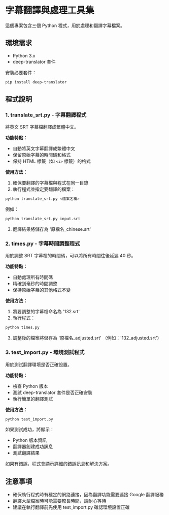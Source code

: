 # 字幕翻譯與處理工具集

這個專案包含三個 Python 程式，用於處理和翻譯字幕檔案。

## 環境需求

- Python 3.x
- deep-translator 套件

安裝必要套件：
```bash
pip install deep-translator
```

## 程式說明

### 1. translate_srt.py - 字幕翻譯程式

將英文 SRT 字幕檔翻譯成繁體中文。

**功能特點：**
- 自動將英文字幕翻譯成繁體中文
- 保留原始字幕的時間碼和格式
- 保持 HTML 標籤（如 `<i>` 標籤）的格式

**使用方法：**
1. 確保要翻譯的字幕檔與程式在同一目錄
2. 執行程式並指定要翻譯的檔案：
```bash
python translate_srt.py <檔案名稱>
```
例如：
```bash
python translate_srt.py input.srt
```
3. 翻譯結果將儲存為 '原檔名_chinese.srt'

### 2. times.py - 字幕時間調整程式

用於調整 SRT 字幕檔的時間碼，可以將所有時間往後延遲 40 秒。

**功能特點：**
- 自動處理所有時間碼
- 精確到毫秒的時間調整
- 保持原始字幕的其他格式不變

**使用方法：**
1. 將要調整的字幕檔命名為 '132.srt'
2. 執行程式：
```bash
python times.py
```
3. 調整後的檔案將儲存為 '原檔名_adjusted.srt' （例如：'132_adjusted.srt'）

### 3. test_import.py - 環境測試程式

用於測試翻譯環境是否正確設置。

**功能特點：**
- 檢查 Python 版本
- 測試 deep-translator 套件是否正確安裝
- 執行簡單的翻譯測試

**使用方法：**
```bash
python test_import.py
```

如果測試成功，將顯示：
- Python 版本資訊
- 翻譯器創建成功訊息
- 測試翻譯結果

如果有錯誤，程式會顯示詳細的錯誤訊息和解決方案。

## 注意事項

- 確保執行程式時有穩定的網路連接，因為翻譯功能需要連接 Google 翻譯服務
- 翻譯大型檔案時可能需要較長時間，請耐心等待
- 建議在執行翻譯前先使用 test_import.py 確認環境設置正確